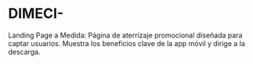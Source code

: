 # DIMECI-
Landing Page a Medida: Página de aterrizaje promocional diseñada para captar usuarios. Muestra los beneficios clave de la app móvil y dirige a la descarga.
